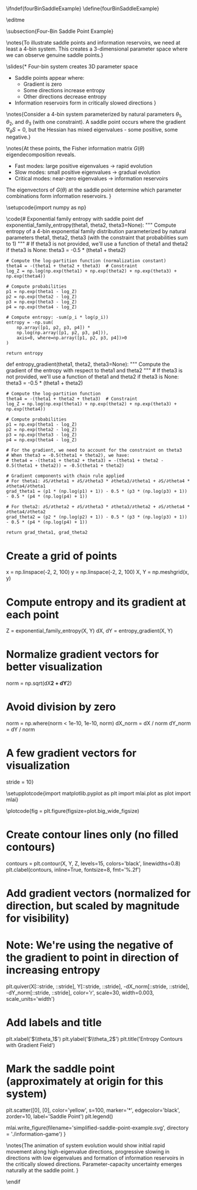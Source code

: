 \ifndef{fourBinSaddleExample}
\define{fourBinSaddleExample}

\editme

\subsection{Four-Bin Saddle Point Example}

\notes{To illustrate saddle points and information reservoirs, we need at least a 4-bin system. This creates a 3-dimensional parameter space where we can observe genuine saddle points.}

\slides{* Four-bin system creates 3D parameter space
* Saddle points appear where:
  * Gradient is zero
  * Some directions increase entropy
  * Other directions decrease entropy
* Information reservoirs form in critically slowed directions
}

\notes{Consider a 4-bin system parameterized by natural parameters $\theta_1$, $\theta_2$, and $\theta_3$ (with one constraint). A saddle point occurs where the gradient $\nabla_\theta S = 0$, but the Hessian has mixed eigenvalues - some positive, some negative.}

\notes{At these points, the Fisher information matrix $G(\theta)$ eigendecomposition reveals.

* Fast modes: large positive eigenvalues → rapid evolution
* Slow modes: small positive eigenvalues → gradual evolution 
* Critical modes: near-zero eigenvalues → information reservoirs

The eigenvectors of $G(\theta)$ at the saddle point determine which parameter combinations form information reservoirs.
}

\setupcode{import numpy as np}

\code{# Exponential family entropy with saddle point
def exponential_family_entropy(theta1, theta2, theta3=None):
    """
    Compute entropy of a 4-bin exponential family distribution
    parameterized by natural parameters theta1, theta2, theta3
    (with the constraint that probabilities sum to 1)
    """
    # If theta3 is not provided, we'll use a function of theta1 and theta2
    if theta3 is None:
        theta3 = -0.5 * (theta1 + theta2)
    
    # Compute the log-partition function (normalization constant)
    theta4 = -(theta1 + theta2 + theta3)  # Constraint
    log_Z = np.log(np.exp(theta1) + np.exp(theta2) + np.exp(theta3) + np.exp(theta4))
    
    # Compute probabilities
    p1 = np.exp(theta1 - log_Z)
    p2 = np.exp(theta2 - log_Z)
    p3 = np.exp(theta3 - log_Z)
    p4 = np.exp(theta4 - log_Z)
    
    # Compute entropy: -sum(p_i * log(p_i))
    entropy = -np.sum(
        np.array([p1, p2, p3, p4]) * 
        np.log(np.array([p1, p2, p3, p4])), 
        axis=0, where=np.array([p1, p2, p3, p4])>0
    )
    
    return entropy

def entropy_gradient(theta1, theta2, theta3=None):
    """
    Compute the gradient of the entropy with respect to theta1 and theta2
    """
    # If theta3 is not provided, we'll use a function of theta1 and theta2
    if theta3 is None:
        theta3 = -0.5 * (theta1 + theta2)
    
    # Compute the log-partition function
    theta4 = -(theta1 + theta2 + theta3)  # Constraint
    log_Z = np.log(np.exp(theta1) + np.exp(theta2) + np.exp(theta3) + np.exp(theta4))
    
    # Compute probabilities
    p1 = np.exp(theta1 - log_Z)
    p2 = np.exp(theta2 - log_Z)
    p3 = np.exp(theta3 - log_Z)
    p4 = np.exp(theta4 - log_Z)
    
    # For the gradient, we need to account for the constraint on theta3
    # When theta3 = -0.5(theta1 + theta2), we have:
    # theta4 = -(theta1 + theta2 + theta3) = -(theta1 + theta2 - 0.5(theta1 + theta2)) = -0.5(theta1 + theta2)
    
    # Gradient components with chain rule applied
    # For theta1: ∂S/∂theta1 + ∂S/∂theta3 * ∂theta3/∂theta1 + ∂S/∂theta4 * ∂theta4/∂theta1
    grad_theta1 = (p1 * (np.log(p1) + 1)) - 0.5 * (p3 * (np.log(p3) + 1)) - 0.5 * (p4 * (np.log(p4) + 1))
    
    # For theta2: ∂S/∂theta2 + ∂S/∂theta3 * ∂theta3/∂theta2 + ∂S/∂theta4 * ∂theta4/∂theta2
    grad_theta2 = (p2 * (np.log(p2) + 1)) - 0.5 * (p3 * (np.log(p3) + 1)) - 0.5 * (p4 * (np.log(p4) + 1))
    
    return grad_theta1, grad_theta2

# Create a grid of points
x = np.linspace(-2, 2, 100)
y = np.linspace(-2, 2, 100)
X, Y = np.meshgrid(x, y)

# Compute entropy and its gradient at each point
Z = exponential_family_entropy(X, Y)
dX, dY = entropy_gradient(X, Y)

# Normalize gradient vectors for better visualization
norm = np.sqrt(dX**2 + dY**2)
# Avoid division by zero
norm = np.where(norm < 1e-10, 1e-10, norm)
dX_norm = dX / norm
dY_norm = dY / norm

# A few gradient vectors for visualization
stride = 10}

\setupplotcode{import matplotlib.pyplot as plt
import mlai.plot as plot
import mlai}

\plotcode{fig = plt.figure(figsize=plot.big_wide_figsize)

# Create contour lines only (no filled contours)
contours = plt.contour(X, Y, Z, levels=15, colors='black', linewidths=0.8)
plt.clabel(contours, inline=True, fontsize=8, fmt='%.2f')

# Add gradient vectors (normalized for direction, but scaled by magnitude for visibility)
# Note: We're using the negative of the gradient to point in direction of increasing entropy
plt.quiver(X[::stride, ::stride], Y[::stride, ::stride], 
           -dX_norm[::stride, ::stride], -dY_norm[::stride, ::stride], 
           color='r', scale=30, width=0.003, scale_units='width')

# Add labels and title
plt.xlabel('$\\theta_1$')
plt.ylabel('$\\theta_2$')
plt.title('Entropy Contours with Gradient Field')

# Mark the saddle point (approximately at origin for this system)
plt.scatter([0], [0], color='yellow', s=100, marker='*', 
            edgecolor='black', zorder=10, label='Saddle Point')
plt.legend()

mlai.write_figure(filename='simplified-saddle-point-example.svg', 
                  directory = './information-game')
}

\notes{The animation of system evolution would show initial rapid movement along high-eigenvalue directions, progressive slowing in directions with low eigenvalues and formation of information reservoirs in the critically slowed directions. Parameter-capacity uncertainty emerges naturally at the saddle point.
} 

\endif
